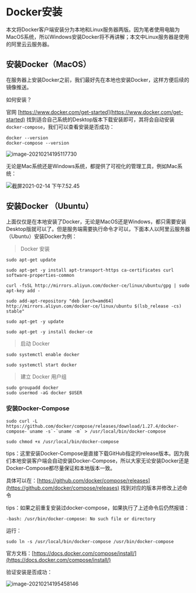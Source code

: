 # Docker安装

本文将Docker客户端安装分为本地和Linux服务器两版。因为笔者使用电脑为MacOS系统，所以Windows安装Docker将不再讲解；本文中Linux服务器是使用的阿里云云服务器。

## 安装Docker（MacOS）

在服务器上安装Docker之前，我们最好先在本地也安装Docker，这样方便后续的镜像推送。

如何安装？

官网 [https://www.docker.com/get-started](https://www.docker.com/get-started) 找到适合自己系统的Desktop版本下载安装即可，其将会自动安装`docker-compose`，我们可以查看安装是否成功：

```shell script
docker --version
docker-compose --version
```

![image-20210214195117730](http://cdn.tycoding.cn/20210214195117.png)

无论是Mac系统还是Windows系统，都提供了可视化的管理工具，例如Mac系统：

![截屏2021-02-14 下午7.52.45](http://cdn.tycoding.cn/20210214195249.png)

## 安装Docker （Ubuntu）

上面仅仅是在本地安装了Docker，无论是MacOS还是Windows，都只需要安装Desktop版就可以了。但是服务端需要执行命令才可以，下面本人以阿里云服务器（Ubuntu）安装Docker为例：

> Docker 安装

```shell script
sudo apt-get update

sudo apt-get -y install apt-transport-https ca-certificates curl software-properties-common

curl -fsSL http://mirrors.aliyun.com/docker-ce/linux/ubuntu/gpg | sudo apt-key add -

sudo add-apt-repository "deb [arch=amd64] http://mirrors.aliyun.com/docker-ce/linux/ubuntu $(lsb_release -cs) stable"

sudo apt-get -y update

sudo apt-get -y install docker-ce
```

> 启动 Docker 

```shell script
sudo systemctl enable docker

sudo systemctl start docker
```

> 建立 Docker 用户组

```shell script
sudo groupadd docker
sudo usermod -aG docker $USER
```

### 安装Docker-Compose

```shell script
sudo curl -L https://github.com/docker/compose/releases/download/1.27.4/docker-compose-`uname -s`-`uname -m` > /usr/local/bin/docker-compose

sudo chmod +x /usr/local/bin/docker-compose
```

tips：这里安装Docker-Compose是直接下载GitHub指定的release版本。因为我们本地安装客户端会自动安装Docker-Compose，所以大家无论安装Docker还是Docker-Compose都尽量保证和本地版本一致。

具体可以在：[https://github.com/docker/compose/releases](https://github.com/docker/compose/releases) 找到对应的版本并修改上述命令

tips：如果之前重复安装过docker-compose，如果执行了上述命令后仍然报错：

```shell
-bash: /usr/bin/docker-compose: No such file or directory
```

运行：

```shell
sudo ln -s /usr/local/bin/docker-compose /usr/bin/docker-compose
```

官方文档：[https://docs.docker.com/compose/install/](https://docs.docker.com/compose/install/)

验证安装是否成功：

![image-20210214195458146](http://cdn.tycoding.cn/20210214195458.png)
